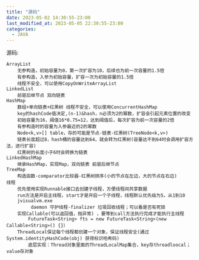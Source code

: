 ```yaml
---
title: "源码"
date: 2023-05-02 14:30:55-23:00
last_modified_at: 2023-05-05 22:30:55-23:00
categories:
  - JAVA
---
```


源码:

	ArrayList
		无参构造，初始容量为0，第一次扩容为10，后续也为前一次容量的1.5倍
		有参构造，入参为初始容量，扩容一次为初始容量的1.5倍
		线程不安全，可以使用CopyOnWriteArrayList
	LinkedList
		前驱后继节点 双向链表
	HashMap
		数组+单向链表+红黑树 线程不安全，可以使用ConcurrentHashMap
		key的hashCode值决定,(n-1)&hash，n必须为2的幂数，扩容会引起元素位置的改变
		初始容量为16，阈值16*0.75=12，达到阈值后，每次扩容为前一次容量的2倍
		有参构造时的容量为入参最近的2的幂数
		Node<k,v>[] table，存的可能是节点-链表-红黑树(TreeNode<k,v>)
		链表长度超过8，hash桶的容量达到64，就会转为红黑树(容量达不到64时会调用扩容方法，进行扩容)
		红黑树的长度小于6时会转换为链表
	LinkedHashMap
		继承HashMap，实现Map，双向链表 前驱后继节点
	TreeMap
		构造函数-comparator比较器-红黑树排序(小的节点在左边，大的节点在右边)
	线程
		优先使用实现Runnable接口去创建子线程，方便线程间共享数据
		run方法是开启主线程，start才是开启一个子线程，线程默认优先级为5，从1到10
		jvisualvm.exe
			 daemon 守护线程-finalizer 垃圾回收线程；可以看是否有死锁
		实现Callable(可以返回值，抛异常) ，要等到call方法执行完成才能执行主线程
			FutureTask<String> fts = new FutureTask<String>(new Callable<String>() {}）
		ThreadLocal保证每个线程都创建一个对象，保证线程安全(通过System.identityHashCode(obj) 获得标识哈希码)
			底层实现：Thread对象里面的ThreadLocalMap集合，key存threadloocal；value存对象
	